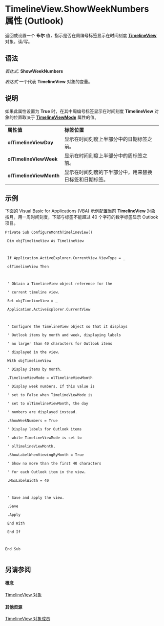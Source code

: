 
# TimelineView.ShowWeekNumbers 属性 (Outlook)

返回或设置一个 **布尔** 值，指示是否在周编号标签显示在时间刻度 **[TimelineView](fb14c1a1-f542-fa1e-f30f-c5ee3d2f0206.md)** 对象。读/写。


## 语法

 _表达式_. **ShowWeekNumbers**

 _表达式_ 一个代表 **TimelineView** 对象的变量。


## 说明

如果此属性设置为 **True** 时，在其中周编号标签显示在时间刻度 **TimelineView** 对象的位置取决于 **[TimelineViewMode](597facd9-74c4-266a-329d-c90bc77f8585.md)** 属性的值。


|||
|:-----|:-----|
|**属性值**|**标签位置**|
|**olTimelineViewDay**|显示在时间刻度上半部分中的日期标签之前。|
|**olTimelineViewWeek**|显示在时间刻度上半部分中的周标签之前。|
|**olTimelineViewMonth**|显示在时间刻度的下半部分中，用来替换日标签和日期标签。|

## 示例

下面的 Visual Basic for Applications (VBA) 示例配置当前 **TimelineView** 对象按月，用一周时间刻度，下部与标签不能超过 40 个字符的数字标签显示 Outlook 项目。


```
Private Sub ConfigureMonthTimelineView() 
 
 Dim objTimelineView As TimelineView 
 
 
 
 If Application.ActiveExplorer.CurrentView.ViewType = _ 
 
 olTimelineView Then 
 
 
 
 ' Obtain a TimelineView object reference for the 
 
 ' current timeline view. 
 
 Set objTimelineView = _ 
 
 Application.ActiveExplorer.CurrentView 
 
 
 
 ' Configure the TimelineView object so that it displays 
 
 ' Outlook items by month and week, displaying labels 
 
 ' no larger than 40 characters for Outlook items 
 
 ' displayed in the view. 
 
 With objTimelineView 
 
 ' Display items by month. 
 
 .TimelineViewMode = olTimelineViewMonth 
 
 ' Display week numbers. If this value is 
 
 ' set to False when TimelineViewMode is 
 
 ' set to olTimelineViewMonth, the day 
 
 ' numbers are displayed instead. 
 
 .ShowWeekNumbers = True 
 
 ' Display labels for Outlook items 
 
 ' while TimelineViewMode is set to 
 
 ' olTimelineViewMonth. 
 
 .ShowLabelWhenViewingByMonth = True 
 
 ' Show no more than the first 40 characters 
 
 ' for each Outlook item in the view. 
 
 .MaxLabelWidth = 40 
 
 
 
 ' Save and apply the view. 
 
 .Save 
 
 .Apply 
 
 End With 
 
 End If 
 
 
 
End Sub 
 

```


## 另请参阅


#### 概念


[TimelineView 对象](fb14c1a1-f542-fa1e-f30f-c5ee3d2f0206.md)
#### 其他资源


[TimelineView 对象成员](fa134129-519f-6f08-dc53-5e72085f9cc0.md)